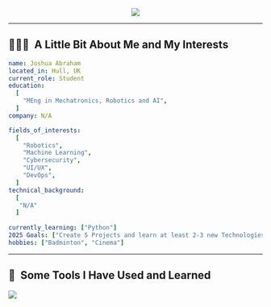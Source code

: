 <p align="center">
  <img src=https://capsule-render.vercel.app/api?type=waving&height=150&color=gradient&text=Hey,%20Everyone!&descAlign=50"/>
</p>

---

<h2> 👨🏻‍💻 &nbsp;A Little Bit About Me and My Interests</h2>

```yaml
name: Joshua Abraham
located_in: Hull, UK
current_role: Student
education:
  [
    "MEng in Mechatronics, Robotics and AI",
  ]
company: N/A

fields_of_interests:
  [
    "Robotics",
    "Machine Learning",
    "Cybersecurity",
    "UI/UX",
    "DevOps",
  ]
technical_background:
  [
   "N/A"
  ]
  
currently_learning: ["Python"]
2025 Goals: ["Create 5 Projects and learn at least 2-3 new Technologies."]
hobbies: ["Badminton", "Cinema"]
```
  
---  
  
<h2> 🚀 &nbsp;Some Tools I Have Used and Learned</h2>
<p align="left">
<img src="https://cdn.jsdelivr.net/gh/devicons/devicon@latest/icons/python/python-original.svg" />








          
<!--
          
**joshuaa44/joshuaa44** is a ✨ _special_ ✨ repository because its `README.md` (this file) appears on your GitHub profile.
